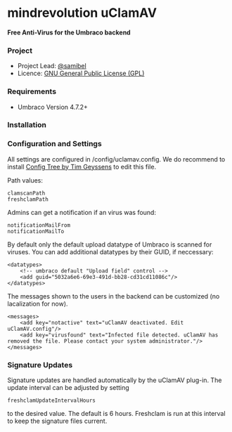 # mindrevolution uClamAV
**Free Anti-Virus for the Umbraco backend**

### Project
* Project Lead: [@samibel](https://twitter.com/#!/samibel)
* Licence: [GNU General Public License (GPL)](http://www.gnu.org/licenses/gpl-3.0)

### Requirements
* Umbraco Version 4.7.2+

### Installation

###  Configuration and Settings

All settings are configured in /config/uclamav.config. We do recommend to install [Config Tree by Tim Geyssens](http://our.umbraco.org/projects/developer-tools/config-tree) to edit this file.

Path values:

    clamscanPath
    freshclamPath
    
Admins can get a notification if an virus was found:

    notificationMailFrom
    notificationMailTo
    
By default only the default upload datatype of Umbraco is scanned for viruses. You can add additional datatypes by their GUID, if neccessary:

    <datatypes>
        <!-- umbraco default "Upload field" control -->
        <add guid="5032a6e6-69e3-491d-bb28-cd31cd11086c"/>
    </datatypes>

The messages shown to the users in the backend can be customized (no lacalization for now).

    <messages>
        <add key="notactive" text="uClamAV deactivated. Edit uClamAV.config"/>
        <add key="virusfound" text="Infected file detected. uClamAV has removed the file. Please contact your system administrator."/>
    </messages>

### Signature Updates
Signature updates are handled automatically by the uClamAV plug-in. The update interval can be adjusted by setting

    freshclamUpdateIntervalHours
    
to the desired value. The default is 6 hours. Freshclam is run at this interval to keep the signature files current.